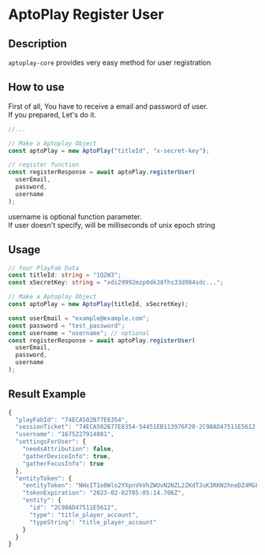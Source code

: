 # AptoPlay Register User

## Description

`aptoplay-core` provides very easy method for user registration

## How to use

First of all, You have to receive a email and password of user.  
If you prepared, Let's do it.

```typescript
//...

// Make a Aptoplay Object
const aptoPlay = new AptoPlay("titleId", "x-secret-key");

// register function
const registerResponse = await aptoPlay.registerUser(
  userEmail,
  password,
  username
);
```

username is optional function parameter.  
If user doesn't specify, will be milliseconds of unix epoch string

## Usage

```typescript
// Your PlayFab Data
const titleId: string = "1Q2W3";
const xSecretKey: string = "xdi29992mzp0dk38fhs33d984sdc...";

// Make a Aptoplay Object
const aptoPlay = new AptoPlay(titleId, xSecretKey);

const userEmail = "example@example.com";
const password = "test_password";
const username = "username"; // optional
const registerResponse = await aptoPlay.registerUser(
  userEmail,
  password,
  username
);
```

## Result Example

```js
{
  "playFabId": "74ECA502B77E6354",
  "sessionTicket": "74ECA502B77E6354-54451EB113976F20-2C98AD47511E5612-5059E-8DB0411E772AE91-5kSovCfu/8q5VzG28bX1dq+gx5t1GaIUZx5I2FxXS0E=",
  "username": "1675227914081",
  "settingsForUser": {
    "needsAttribution": false,
    "gatherDeviceInfo": true,
    "gatherFocusInfo": true
  },
  "entityToken": {
    "entityToken": "NHxIT1o0Wlo2YXpnVkVhZWUvN2NZL2ZKdTJuK3RKN2hneDZ4MGFtMXVCaDQ0PXx7ImkiOiIyMDIzLTAyLTAxVDA1OjA1OjE0LjcwNjQ5NzdaIiwiaWRwIjoiUGxheUZhYiIsImUiOiIyMDIzLTAyLTAyVDA1OjA1OjE0LjcwNjQ5NzdaIiwidGlkIjoiMjczMzc0NTg5YTFhNDQ4NDhkYTMzNGJlNDQ2NmMyMzYiLCJpZGkiOiI3NEVDQTUwMkI3N0U2MzU0IiwiaCI6IkM0OERGQTZEQTgwNDlEOEEiLCJlYyI6InRpdGxlX3BsYXllcl9hY2NvdW50ITU0NDUxRUIxMTM5NzZGMjAvNTA1OUUvNzRFQ0E1MDJCNzdFNjM1NC8yQzk4QUQ0NzUxMUU1NjEyLyIsImVpIjoiMkM5OEFENDc1MTFFNTYxMiIsImV0IjoidGl0bGVfcGxheWVyX2FjY291bnQifQ==",
    "tokenExpiration": "2023-02-02T05:05:14.706Z",
    "entity": {
      "id": "2C98AD47511E5612",
      "type": "title_player_account",
      "typeString": "title_player_account"
    }
  }
}
```

